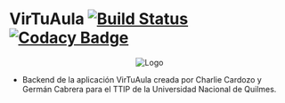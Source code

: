 # VirTuAula [![Build Status](https://app.travis-ci.com/zolezzi/VirTuAula.svg?branch=main)](https://app.travis-ci.com/zolezzi/VirTuAula) [![Codacy Badge](https://app.codacy.com/project/badge/Grade/cc260c6ff4034cf3b03596824ce070c7)](https://www.codacy.com/gh/zolezzi/VirTuAula/dashboard?utm_source=github.com&amp;utm_medium=referral&amp;utm_content=zolezzi/VirTuAula&amp;utm_campaign=Badge_Grade)

<p align="center">
	<img src="https://cdn.discordapp.com/attachments/828784442293485578/886246124103532584/unknown.png" alt="Logo"/>
</p>

* Backend de la aplicación VirTuAula creada por Charlie Cardozo y Germán Cabrera para el TTIP de la Universidad Nacional de Quilmes.
